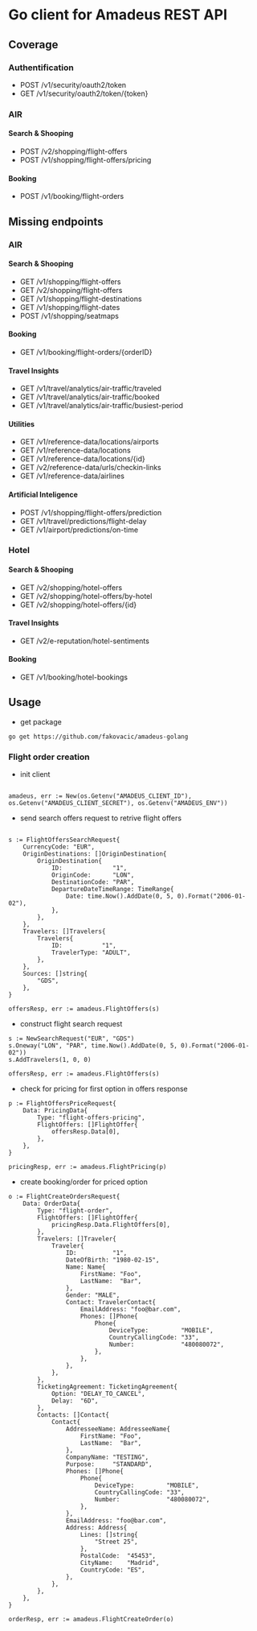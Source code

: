 # Go client for Amadeus REST API

## Coverage

### Authentification

 * POST /v1/security/oauth2/token
 * GET /v1/security/oauth2/token/{token}

### AIR

#### Search & Shooping

 * POST /v2/shopping/flight-offers
 * POST /v1/shopping/flight-offers/pricing

#### Booking

 * POST /v1/booking/flight-orders

## Missing endpoints

### AIR

#### Search & Shooping

 * GET /v1/shopping/flight-offers
 * GET /v2/shopping/flight-offers
 * GET /v1/shopping/flight-destinations
 * GET /v1/shopping/flight-dates
 * POST /v1/shopping/seatmaps

#### Booking

 * GET /v1/booking/flight-orders/{orderID}

#### Travel Insights

 * GET /v1/travel/analytics/air-traffic/traveled
 * GET /v1/travel/analytics/air-traffic/booked
 * GET /v1/travel/analytics/air-traffic/busiest-period

#### Utilities

 * GET /v1/reference-data/locations/airports
 * GET /v1/reference-data/locations
 * GET /v1/reference-data/locations/{id}
 * GET /v2/reference-data/urls/checkin-links
 * GET /v1/reference-data/airlines

#### Artificial Inteligence

 * POST /v1/shopping/flight-offers/prediction
 * GET /v1/travel/predictions/flight-delay
 * GET /v1/airport/predictions/on-time


### Hotel

#### Search & Shooping

 * GET /v2/shopping/hotel-offers
 * GET /v2/shopping/hotel-offers/by-hotel
 * GET /v2/shopping/hotel-offers/{id}

#### Travel Insights

 * GET /v2/e-reputation/hotel-sentiments

#### Booking

 * GET /v1/booking/hotel-bookings



## Usage

- get package 

```
go get https://github.com/fakovacic/amadeus-golang
```

### Flight order creation

- init client

```

amadeus, err := New(os.Getenv("AMADEUS_CLIENT_ID"), os.Getenv("AMADEUS_CLIENT_SECRET"), os.Getenv("AMADEUS_ENV"))

```

- send search offers request to retrive flight offers

```

s := FlightOffersSearchRequest{
    CurrencyCode: "EUR",
    OriginDestinations: []OriginDestination{
        OriginDestination{
            ID:              "1",
            OriginCode:      "LON",
            DestinationCode: "PAR",
            DepartureDateTimeRange: TimeRange{
                Date: time.Now().AddDate(0, 5, 0).Format("2006-01-02"),
            },
        },
    },
    Travelers: []Travelers{
        Travelers{
            ID:           "1",
            TravelerType: "ADULT",
        },
    },
    Sources: []string{
        "GDS",
    },
}

offersResp, err := amadeus.FlightOffers(s)
```

- construct flight search request

```
s := NewSearchRequest("EUR", "GDS")
s.Oneway("LON", "PAR", time.Now().AddDate(0, 5, 0).Format("2006-01-02"))
s.AddTravelers(1, 0, 0)

offersResp, err := amadeus.FlightOffers(s)
```

- check for pricing for first option in offers response


```
p := FlightOffersPriceRequest{
    Data: PricingData{
        Type: "flight-offers-pricing",
        FlightOffers: []FlightOffer{
            offersResp.Data[0],
        },
    },
}

pricingResp, err := amadeus.FlightPricing(p)
```

- create booking/order for priced option

```
o := FlightCreateOrdersRequest{
    Data: OrderData{
        Type: "flight-order",
        FlightOffers: []FlightOffer{
            pricingResp.Data.FlightOffers[0],
        },
        Travelers: []Traveler{
            Traveler{
                ID:          "1",
                DateOfBirth: "1980-02-15",
                Name: Name{
                    FirstName: "Foo",
                    LastName:  "Bar",
                },
                Gender: "MALE",
                Contact: TravelerContact{
                    EmailAddress: "foo@bar.com",
                    Phones: []Phone{
                        Phone{
                            DeviceType:         "MOBILE",
                            CountryCallingCode: "33",
                            Number:             "480080072",
                        },
                    },
                },
            },
        },
        TicketingAgreement: TicketingAgreement{
            Option: "DELAY_TO_CANCEL",
            Delay:  "6D",
        },
        Contacts: []Contact{
            Contact{
                AddresseeName: AddresseeName{
                    FirstName: "Foo",
                    LastName:  "Bar",
                },
                CompanyName: "TESTING",
                Purpose:     "STANDARD",
                Phones: []Phone{
                    Phone{
                        DeviceType:         "MOBILE",
                        CountryCallingCode: "33",
                        Number:             "480080072",
                    },
                },
                EmailAddress: "foo@bar.com",
                Address: Address{
                    Lines: []string{
                        "Street 25",
                    },
                    PostalCode:  "45453",
                    CityName:    "Madrid",
                    CountryCode: "ES",
                },
            },
        },
    },
}

orderResp, err := amadeus.FlightCreateOrder(o)

```



